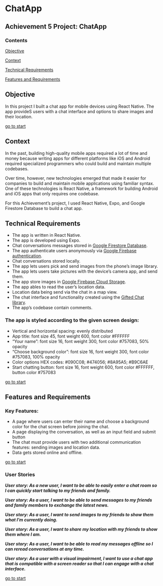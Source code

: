 # ChatApp

## **Achievement 5 Project: ChatApp**

### **Contents**

[Objective](#Objective)

[Context](#Context)

[Technical Requirements](#Technical-Requirements)

[Features and Requirements](#Features-and-Requirements)

## **Objective**

In this project I built a chat app for mobile devices using React Native. 
The app provideS users with a chat interface and options to share images and their
location.

[go to start](#Contents)

## Context

In the past, building high-quality mobile apps required a lot of time and money because writing apps
for different platforms like iOS and Android required specialized programmers who could build and
maintain multiple codebases.

Over time, however, new technologies emerged that made it easier for companies to build and
maintain mobile applications using familiar syntax. One of these technologies is React Native, a
framework for building Android and iOS apps that only requires one codebase.

For this Achievement’s project, I used React Native, Expo, and Google Firestore Database to build a
chat app.


## Technical Requirements

* The app is written in React Native.
* The app is developed using Expo. 
* Chat conversations messages stored in [Google Firestore Database](https://firebase.google.com/).
* The app authenticate users anonymously via [Google Firebase authentication](https://firebase.google.com/docs/auth).
* Chat conversations stored locally.
* The app lets users pick and send images from the phone’s image library.
* The app lets users take pictures with the device’s camera app, and send them.
* The app store images in [Google Firebase Cloud Storage](https://firebase.google.com/docs/storage/).
* The app ables to read the user’s location data.
* Location data being send via the chat in a map view.
* The chat interface and functionality created using the [Gifted Chat library](https://www.npmjs.com/package/react-native-gifted-chat).
* The app’s codebase contain comments.

### The app is styled according to the given screen design:

* Vertical and horizontal spacing: evenly distributed
* App title: font size 45, font weight 600, font color #FFFFFF
* “Your name”: font size 16, font weight 300, font color #757083, 50% opacity
* “Choose background color”: font size 16, font weight 300, font color #757083, 100% opacity
* Color options HEX codes: #090C08; #474056; #8A95A5; #B9C6AE
* Start chatting button: font size 16, font weight 600, font color #FFFFFF, button color #757083

[go to start](#Contents)

## Features and Requirements

### Key Features:

* A page where users can enter their name and choose a background color for the chat screen before joining the chat.
* A page displaying the conversation, as well as an input field and submit button
* The chat must provide users with two additional communication features: sending images
and location data.
* Data gets stored online and offline.

[go to start](#Contents)

### User Stories

___User story:
As a new user, I want to be able to easily enter a chat room so I can quickly start talking to my
friends and family.___

___User story:
As a user, I want to be able to send messages to my friends and family members to exchange
the latest news.___

___User story:
As a user, I want to send images to my friends to show them what I’m currently doing.___

___User story:
As a user, I want to share my location with my friends to show them where I am.___

___User story:
As a user, I want to be able to read my messages offline so I can reread conversations at any
time.___

___User story:
As a user with a visual impairment, I want to use a chat app that is compatible with a screen
reader so that I can engage with a chat interface.___

[go to start](#Contents)

